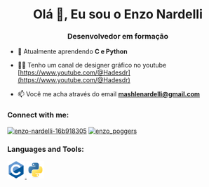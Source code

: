 <h1 align="center">Olá 👋, Eu sou o Enzo Nardelli</h1>
<h3 align="center">Desenvolvedor em formação</h3>

- 🌱 Atualmente aprendendo **C e Python**

- 👨‍💻 Tenho um canal de designer gráfico no youtube [https://www.youtube.com/@Hadesdr](https://www.youtube.com/@Hadesdr)

- 📫 Você me acha através do email **mashlenardelli@gmail.com**

<h3 align="left">Connect with me:</h3>
<p align="left">
<a href="https://linkedin.com/in/enzo-nardelli-16b918305" target="blank"><img align="center" src="https://raw.githubusercontent.com/rahuldkjain/github-profile-readme-generator/master/src/images/icons/Social/linked-in-alt.svg" alt="enzo-nardelli-16b918305" height="30" width="40" /></a>
<a href="https://instagram.com/enzo_poggers" target="blank"><img align="center" src="https://raw.githubusercontent.com/rahuldkjain/github-profile-readme-generator/master/src/images/icons/Social/instagram.svg" alt="enzo_poggers" height="30" width="40" /></a>
</p>

<h3 align="left">Languages and Tools:</h3>
<p align="left"> <a href="https://www.cprogramming.com/" target="_blank" rel="noreferrer"> <img src="https://raw.githubusercontent.com/devicons/devicon/master/icons/c/c-original.svg" alt="c" width="40" height="40"/> </a> <a href="https://www.python.org" target="_blank" rel="noreferrer"> <img src="https://raw.githubusercontent.com/devicons/devicon/master/icons/python/python-original.svg" alt="python" width="40" height="40"/> </a> </p>







<!---
ozenpoggers/ozenpoggers is a ✨ special ✨ repository because its `README.md` (this file) appears on your GitHub profile.
You can click the Preview link to take a look at your changes.
--->
